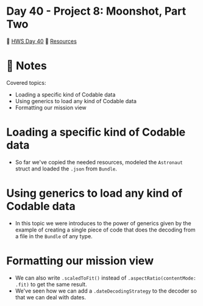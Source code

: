 # Day 40 - Project 8: Moonshot, Part Two
🔗 [HWS Day 40](https://www.hackingwithswift.com/100/swiftui/40)
🔗 [Resources](https://github.com/twostraws/HackingWithSwift)

# 📝 Notes
Covered topics:

- Loading a specific kind of Codable data
- Using generics to load any kind of Codable data
- Formatting our mission view

# Loading a specific kind of Codable data

 - So far we've copied the needed resources, modeled the `Astronaut` struct and loaded the `.json` from `Bundle`.

# Using generics to load any kind of Codable data

 - In this topic we were introduces to the power of generics given by the example of creating a single piece of code that does the decoding from a file in the `Bundle` of any type.

# Formatting our mission view

- We can also write `.scaledToFit()` instead of `.aspectRatio(contentMode: .fit)` to get the same result.
- We've seen how we can add a `.dateDecodingStrategy` to the decoder so that we can deal with dates.